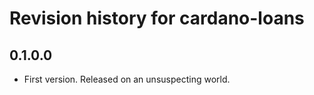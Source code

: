 # Revision history for cardano-loans

## 0.1.0.0

* First version. Released on an unsuspecting world.
